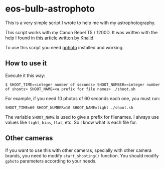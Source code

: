 # eos-bulb-astrophoto

This is a very simple script I wrote to help me with my astrophotography.

This script works with my Canon Rebel T5 / 1200D. It was written with the help I found in [this article written by Khalid](https://baheyeldin.com/astronomy/using-canon-eos-dslr-cameras-bulb-mode-gphoto2.html).

To use this script you need [gphoto](http://gphoto.org/) installed and working.

## How to use it

Execute it this way:

```
$ SHOOT_TIME=<integer number of seconds> SHOOT_NUMBER=<integer number of shoots> SHOOT_NAME=<a prefix for file names> ./shoot.sh
```

For example, if you need 10 photos of 60 seconds each one, you must run:

```
SHOOT_TIME=60 SHOOT_NUMBER=10 SHOOT_NAME=light ./shoot.sh
```

The variable `SHOOT_NAME` is used to give a prefix for filenames. I always use values like `light`, `bias`, `flat`, etc. So I know what is each file for.

## Other cameras

If you want to use this with other cameras, specially with other camera brands, you need to modify `start_shooting()` function. You should modify `gphoto` parameters according to your needs.
